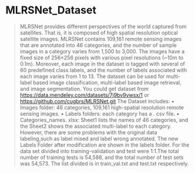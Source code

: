 # MLRSNet_Dataset
> MLRSNet provides different perspectives of the world captured from satellites. That is, it is composed of high spatial resolution optical satellite images. MLRSNet contains 109,161 remote sensing images that are annotated into 46 categories, and the number of sample images in a category varies from 1,500 to 3,000. The images have a fixed size of 256×256 pixels with various pixel resolutions (~10m to 0.1m). Moreover, each image in the dataset is tagged with several of 60 predefined class labels, and the number of labels associated with each image varies from 1 to 13. The dataset can be used for multi-label based image classification, multi-label based image retrieval, and image segmentation. 
> You could get dataset from https://data.mendeley.com/datasets/7j9bv9vwsx/1 or https://github.com/cugbrs/MLRSNet.git
> The Dataset includes:
> • Images folder: 46 categories, 109,161 high-spatial resolution remote sensing images.
> • Labels folders: each category has a . csv file.
> • Categories_names. xlsx: Sheet1 lists the names of 46 categories, and the Sheet2 shows the associated multi-label to each category.
However, there are some problems with the original data labeling,such as label mised and label wrong annotated. The new Labels Folder after modification are shown in the labels folder. For the data set divided into training-validation and test were 1:1.The total number of training tests is 54,588, and the total number of test sets was 54,573. The list divided is in train_val.txt and test.txt respectively.
